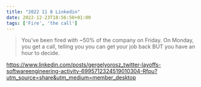```yaml
---
title: "2022 11 8 Linkedin"
date: 2022-12-23T18:56:50+01:00
tags: ['Fire', 'the call']
---
```


> You've been fired with ~50% of the company on Friday. On Monday, you get a call, telling you you can get your job back BUT you have an hour to decide.

https://www.linkedin.com/posts/gergelyorosz_twitter-layoffs-softwareengineering-activity-6995712324519010304-Rfpu?utm_source=share&utm_medium=member_desktop